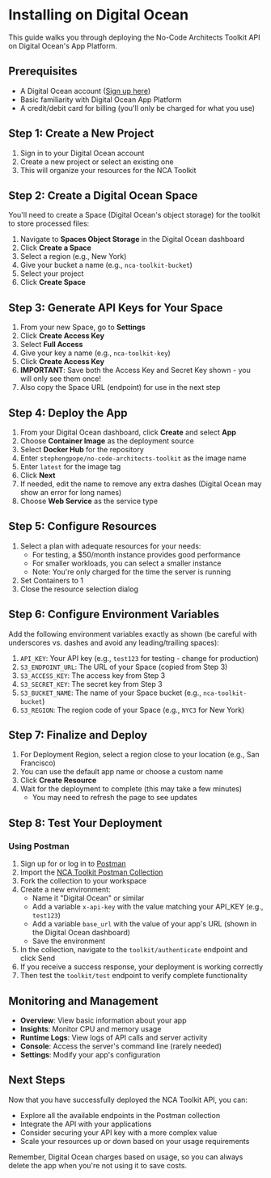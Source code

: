 ﻿# Installing on Digital Ocean

This guide walks you through deploying the No-Code Architects Toolkit API on Digital Ocean's App Platform.

## Prerequisites

- A Digital Ocean account ([Sign up here](https://www.digitalocean.com/))
- Basic familiarity with Digital Ocean App Platform
- A credit/debit card for billing (you'll only be charged for what you use)

## Step 1: Create a New Project

1. Sign in to your Digital Ocean account
2. Create a new project or select an existing one
3. This will organize your resources for the NCA Toolkit

## Step 2: Create a Digital Ocean Space

You'll need to create a Space (Digital Ocean's object storage) for the toolkit to store processed files:

1. Navigate to **Spaces Object Storage** in the Digital Ocean dashboard
2. Click **Create a Space**
3. Select a region (e.g., New York)
4. Give your bucket a name (e.g., `nca-toolkit-bucket`)
5. Select your project
6. Click **Create Space**

## Step 3: Generate API Keys for Your Space

1. From your new Space, go to **Settings**
2. Click **Create Access Key**
3. Select **Full Access**
4. Give your key a name (e.g., `nca-toolkit-key`)
5. Click **Create Access Key**
6. **IMPORTANT**: Save both the Access Key and Secret Key shown - you will only see them once!
7. Also copy the Space URL (endpoint) for use in the next step

## Step 4: Deploy the App

1. From your Digital Ocean dashboard, click **Create** and select **App**
2. Choose **Container Image** as the deployment source
3. Select **Docker Hub** for the repository
4. Enter `stephengpope/no-code-architects-toolkit` as the image name
5. Enter `latest` for the image tag
6. Click **Next**
7. If needed, edit the name to remove any extra dashes (Digital Ocean may show an error for long names)
8. Choose **Web Service** as the service type

## Step 5: Configure Resources

1. Select a plan with adequate resources for your needs:
   - For testing, a $50/month instance provides good performance
   - For smaller workloads, you can select a smaller instance
   - Note: You're only charged for the time the server is running
2. Set Containers to 1
3. Close the resource selection dialog

## Step 6: Configure Environment Variables

Add the following environment variables exactly as shown (be careful with underscores vs. dashes and avoid any leading/trailing spaces):

1. `API_KEY`: Your API key (e.g., `test123` for testing - change for production)
2. `S3_ENDPOINT_URL`: The URL of your Space (copied from Step 3)
3. `S3_ACCESS_KEY`: The access key from Step 3
4. `S3_SECRET_KEY`: The secret key from Step 3
5. `S3_BUCKET_NAME`: The name of your Space bucket (e.g., `nca-toolkit-bucket`)
6. `S3_REGION`: The region code of your Space (e.g., `NYC3` for New York)

## Step 7: Finalize and Deploy

1. For Deployment Region, select a region close to your location (e.g., San Francisco)
2. You can use the default app name or choose a custom name
3. Click **Create Resource**
4. Wait for the deployment to complete (this may take a few minutes)
   - You may need to refresh the page to see updates

## Step 8: Test Your Deployment

### Using Postman

1. Sign up for or log in to [Postman](https://www.postman.com/)
2. Import the [NCA Toolkit Postman Collection](https://bit.ly/49Gkh61)
3. Fork the collection to your workspace
4. Create a new environment:
   - Name it "Digital Ocean" or similar
   - Add a variable `x-api-key` with the value matching your API_KEY (e.g., `test123`)
   - Add a variable `base_url` with the value of your app's URL (shown in the Digital Ocean dashboard)
   - Save the environment
5. In the collection, navigate to the `toolkit/authenticate` endpoint and click Send
6. If you receive a success response, your deployment is working correctly
7. Then test the `toolkit/test` endpoint to verify complete functionality

## Monitoring and Management

- **Overview**: View basic information about your app
- **Insights**: Monitor CPU and memory usage
- **Runtime Logs**: View logs of API calls and server activity
- **Console**: Access the server's command line (rarely needed)
- **Settings**: Modify your app's configuration

## Next Steps

Now that you have successfully deployed the NCA Toolkit API, you can:
- Explore all the available endpoints in the Postman collection
- Integrate the API with your applications
- Consider securing your API key with a more complex value
- Scale your resources up or down based on your usage requirements

Remember, Digital Ocean charges based on usage, so you can always delete the app when you're not using it to save costs.
